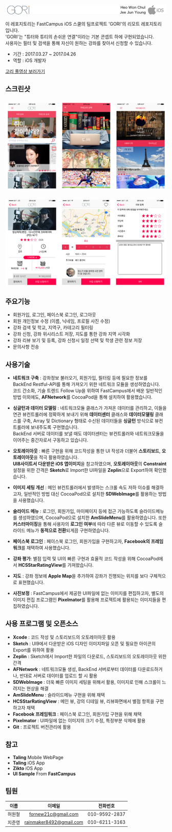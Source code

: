 <img src = "https://github.com/fornew21c/Gori/blob/master/README_Images/GoriLogoIosTeam.png">
        
이 레포지토리는 FastCampus iOS 스쿨의 팀프로젝트 'GORI'의 리모트 레포지토리 입니다.    
'GORI'는 "튜터와 튜티의 손쉬운 연결"이라는 기본 콘셉트 하에 구현되었습니다.  
사용자는 필터 및 검색을 통해 자신이 원하는 강좌를 찾아서 신청할 수 있습니다.

- 기간 : 2017.03.27 ~ 2017.04.26    
- 역할 : iOS 개발자

[고리 풀영상 보러가기](https://youtu.be/DIdv1zhVxNU)

## 스크린샷    
![이미지1](https://github.com/fornew21c/Gori/blob/master/README_Images/samplepage1.png)  
-- 
![이미지2](https://github.com/fornew21c/Gori/blob/master/README_Images/samplepage2.png)   
--

## 주요기능   
- 회원가입, 로그인, 페이스북 로그인, 로그아웃
- 회원 개인정보 수정 (이름, 닉네임, 프로필 사진 수정)
- 강좌 검색 및 학교, 지역구, 카테고리 필터링
- 강좌 신청, 강좌 위시리스트 저장, 지도를 통한 강좌 지역 시각화
- 강좌 리뷰 보기 및 등록, 강좌 신청시 일정 선택 및 학생 관련 정보 저장
- 문의사항 전송


## 사용기술  
- **네트워크 구축** : 강좌정보 불러오기, 회원가입, 필터링 등에 필요한 정보를 BackEnd Restful-API를 통해 가져오기 위한 네트워크 모듈을 생성하였습니다.  
코드 간소화, 기술 트렌드 Follow Up을 위하여 FastCampus에서 배운 일반적인 방법 이외에도, **AFNetwork**를 CocoaPod을 통해 설치하여 활용했습니다.

- **싱글턴과 데이터 모델링** : 네트워크모듈 클래스가 가져온 데이터를 관리하고, 이들을 연관 뷰컨트롤러에 정확하게 보내기 위해 **데이터센터** 클래스와 **데이터모델링** 클래스를 구축, Array 및 Dictionary 형태로 수신된 데이터들을 **싱글턴** 방식으로 뷰컨트롤러에 보내주도록 구현했습니다.      
BackEnd 서버로 데이터를 보낼 때도 데이터센터는 뷰컨트롤러와 네트워크모듈을 이어주는 중간자로서 구동하고 있습니다.

- **오토레이아웃** : 빠른 구현을 위해 코드작성을 통한 UI 작성과 더불어 **스토리보드**, **오토레이아웃**을 적극 활용하였습니다.   
**UI8사이트서 다운받은 iOS 앱이미지**을 참고하였으며, **오토레이아웃**의 **Constraint** 설정을 위한 간격은 **Sketch**로 Import한 UI파일을 **Zeplin**으로 Export하여 확인했습니다.

- **이미지 세팅 개선** : 메인 뷰컨트롤러에서 발생하는 스크롤 속도 저하 이슈를 해결하고자, 일반적인 방법 대신 CocoaPod으로 설치한 **SDWebImage**를 활용하는 방법을 사용했습니다. 

- **슬라이드 메뉴** : 로그인, 회원가입, 마이페이지 등에 접근 가능하도록 슬라이드메뉴를 생성하였으며, CocoaPod으로 설치한 **AmSlideMenu**를 활용하였습니다. 
또한 **커스터마이징**을 통해 사용자의 **로그인 여부**에 따라 다른 뷰로 이동할 수 있도록 슬라이드 메뉴가 **동적으로 전환**되게끔 구현하였습니다.

- **페이스북 로그인** : 페이스북 로그인, 회원가입을 구현하고자, **Facebook의 프레임워크**를 채택하여 사용했습니다.

- **강좌 평가**: 별점 입력 및 UI의 빠른 구현과 효율적 코드 작성을 위해 CocoaPod에서 **HCSStarRatingView**를 가져왔습니다.

- **지도** : 강좌 정보에 **Apple Map**을 추가하여 강좌가 진행되는 위치를 보다 구체적으로 표현했습니다.

- **사진보정** : FastCampus에서 제공한 UI파일에 없는 이미지를 편집하고자, 별도의 이미지 편집 프로그램인 **Pixelmator**를 활용해 프로젝트에 활용되는 이미지들을 편집하였습니다.

## 사용 프로그램 및 오픈소스  

- **Xcode** : 코드 작성 및 스토리보드의 오토레이아웃 활용
- **Sketch** : UI9에서 다운받은 iOS 디자인 이미지파일 오픈 및 필요한 아이콘의 Export를 위하여 활용
- **Zeplin** : Sketch에서 Import한 파일의 다운로드, 스토리보드의 오토레이아웃 위한 간격
- **AFNetwork** : 네트워크모듈 생성, BackEnd 서버로부터 데이터를 다운로드하거나, 반대로 서버로 데이터를 업로드 할 시 활용
- **SDWebImage** : 더욱 빠른 이미지 세팅을 위해서 활용, 이미지로 인해 스크롤이 느려지는 현상을 해결
- **AmSlideMenu** : 슬라이드메뉴 구현을 위해 채택
- **HCSStarRatingView** : 메인 뷰, 강의 디테일 뷰, 리뷰화면에서 별점 항목을 구현하고자 채택
- **Facebook 프레임워크** : 페이스북 로그인, 회원가입 구현을 위해 채택
- **Pixelmator** : UI파일에 없는 이미지의 크기 수정, 특정부분 삭제에 활용
- **Git** : 프로젝트 버전관리에 활용


## 참고
- **Taling** Mobile WebPage
- **Taling** iOS App
- **Zikto** iOS App
- **UI Sample** From **FastCampus**


## 팀원

|이름|이메일|전화번호|
|:--:|:--:|:--:|
|허원철|fornew21c@gmail.com|010-9592-2837|
|지준영|rainmaker8492@gmail.com|010-6211-3163|
